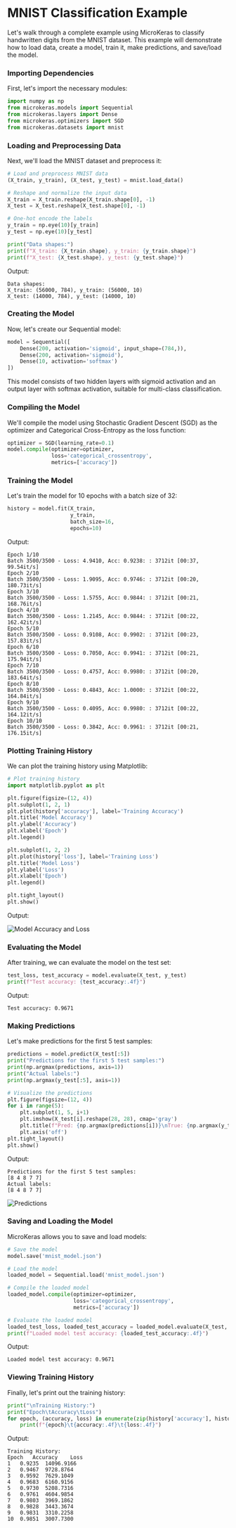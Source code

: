 # MNIST Classification Example

Let's walk through a complete example using MicroKeras to classify handwritten digits from the MNIST dataset. This example will demonstrate how to load data, create a model, train it, make predictions, and save/load the model.

### Importing Dependencies

First, let's import the necessary modules:

```python
import numpy as np
from microkeras.models import Sequential
from microkeras.layers import Dense
from microkeras.optimizers import SGD
from microkeras.datasets import mnist
```

### Loading and Preprocessing Data

Next, we'll load the MNIST dataset and preprocess it:

```python
# Load and preprocess MNIST data
(X_train, y_train), (X_test, y_test) = mnist.load_data()

# Reshape and normalize the input data
X_train = X_train.reshape(X_train.shape[0], -1)
X_test = X_test.reshape(X_test.shape[0], -1)

# One-hot encode the labels
y_train = np.eye(10)[y_train]
y_test = np.eye(10)[y_test]

print("Data shapes:")
print(f"X_train: {X_train.shape}, y_train: {y_train.shape}")
print(f"X_test: {X_test.shape}, y_test: {y_test.shape}")
```

Output:

```
Data shapes:
X_train: (56000, 784), y_train: (56000, 10)
X_test: (14000, 784), y_test: (14000, 10)
```

### Creating the Model

Now, let's create our Sequential model:

```python
model = Sequential([
    Dense(200, activation='sigmoid', input_shape=(784,)),
    Dense(200, activation='sigmoid'),
    Dense(10, activation='softmax')
])
```

This model consists of two hidden layers with sigmoid activation and an output layer with softmax activation, suitable for multi-class classification.

### Compiling the Model

We'll compile the model using Stochastic Gradient Descent (SGD) as the optimizer and Categorical Cross-Entropy as the loss function:

```python
optimizer = SGD(learning_rate=0.1)
model.compile(optimizer=optimizer,
              loss='categorical_crossentropy',
              metrics=['accuracy'])
```

### Training the Model

Let's train the model for 10 epochs with a batch size of 32:

```python
history = model.fit(X_train,
                    y_train,
                    batch_size=16,
                    epochs=10)
```

Output:

```
Epoch 1/10
Batch 3500/3500 - Loss: 4.9410, Acc: 0.9238: : 3712it [00:37, 99.54it/s] 
Epoch 2/10
Batch 3500/3500 - Loss: 1.9095, Acc: 0.9746: : 3712it [00:20, 180.73it/s]
Epoch 3/10
Batch 3500/3500 - Loss: 1.5755, Acc: 0.9844: : 3712it [00:21, 168.76it/s]
Epoch 4/10
Batch 3500/3500 - Loss: 1.2145, Acc: 0.9844: : 3712it [00:22, 162.42it/s]
Epoch 5/10
Batch 3500/3500 - Loss: 0.9108, Acc: 0.9902: : 3712it [00:23, 157.83it/s]
Epoch 6/10
Batch 3500/3500 - Loss: 0.7050, Acc: 0.9941: : 3712it [00:21, 175.94it/s]
Epoch 7/10
Batch 3500/3500 - Loss: 0.4757, Acc: 0.9980: : 3712it [00:20, 183.64it/s]
Epoch 8/10
Batch 3500/3500 - Loss: 0.4843, Acc: 1.0000: : 3712it [00:22, 164.84it/s]
Epoch 9/10
Batch 3500/3500 - Loss: 0.4095, Acc: 0.9980: : 3712it [00:22, 164.12it/s]
Epoch 10/10
Batch 3500/3500 - Loss: 0.3842, Acc: 0.9961: : 3712it [00:21, 176.15it/s]
```

### Plotting Training History

We can plot the training history using Matplotlib:

```python
# Plot training history
import matplotlib.pyplot as plt

plt.figure(figsize=(12, 4))
plt.subplot(1, 2, 1)
plt.plot(history['accuracy'], label='Training Accuracy')
plt.title('Model Accuracy')
plt.ylabel('Accuracy')
plt.xlabel('Epoch')
plt.legend()

plt.subplot(1, 2, 2)
plt.plot(history['loss'], label='Training Loss')
plt.title('Model Loss')
plt.ylabel('Loss')
plt.xlabel('Epoch')
plt.legend()

plt.tight_layout()
plt.show()
```

Output:

![Model Accuracy and Loss](mnist_img1.png)

### Evaluating the Model

After training, we can evaluate the model on the test set:

```python
test_loss, test_accuracy = model.evaluate(X_test, y_test)
print(f"Test accuracy: {test_accuracy:.4f}")
```

Output:

```
Test accuracy: 0.9671
```

### Making Predictions

Let's make predictions for the first 5 test samples:

```python
predictions = model.predict(X_test[:5])
print("Predictions for the first 5 test samples:")
print(np.argmax(predictions, axis=1))
print("Actual labels:")
print(np.argmax(y_test[:5], axis=1))

# Visualize the predictions
plt.figure(figsize=(12, 4))
for i in range(5):
    plt.subplot(1, 5, i+1)
    plt.imshow(X_test[i].reshape(28, 28), cmap='gray')
    plt.title(f"Pred: {np.argmax(predictions[i])}\nTrue: {np.argmax(y_test[i])}")
    plt.axis('off')
plt.tight_layout()
plt.show()
```

Output:

```
Predictions for the first 5 test samples:
[8 4 8 7 7]
Actual labels:
[8 4 8 7 7]
```

![Predictions](mnist_img2.png)

### Saving and Loading the Model

MicroKeras allows you to save and load models:

```python
# Save the model
model.save('mnist_model.json')

# Load the model
loaded_model = Sequential.load('mnist_model.json')

# Compile the loaded model
loaded_model.compile(optimizer=optimizer,
                     loss='categorical_crossentropy',
                     metrics=['accuracy'])

# Evaluate the loaded model
loaded_test_loss, loaded_test_accuracy = loaded_model.evaluate(X_test, y_test)
print(f"Loaded model test accuracy: {loaded_test_accuracy:.4f}")
```

Output:

```
Loaded model test accuracy: 0.9671
```

### Viewing Training History

Finally, let's print out the training history:

```python
print("\nTraining History:")
print("Epoch\tAccuracy\tLoss")
for epoch, (accuracy, loss) in enumerate(zip(history['accuracy'], history['loss']), 1):
    print(f"{epoch}\t{accuracy:.4f}\t{loss:.4f}")
```

Output:

```
Training History:
Epoch	Accuracy	Loss
1	0.9235	14096.9166
2	0.9467	9728.8764
3	0.9592	7629.1049
4	0.9683	6160.9156
5	0.9730	5208.7316
6	0.9761	4604.9854
7	0.9803	3969.1862
8	0.9828	3443.3674
9	0.9831	3310.2258
10	0.9851	3007.7300
```

